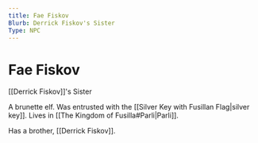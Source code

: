 ```yaml
---
title: Fae Fiskov
Blurb: Derrick Fiskov's Sister
Type: NPC
---
```

# Fae Fiskov
[[Derrick Fiskov]]'s Sister

A brunette elf. 
Was entrusted with the [[Silver Key with Fusillan Flag|silver key]]. Lives in [[The Kingdom of Fusilla#Parli|Parli]]. 

Has a brother, [[Derrick Fiskov]]. 